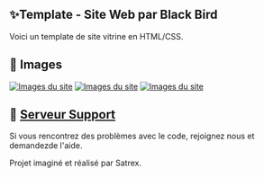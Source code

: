 ## ✨Template - Site Web par Black Bird

Voici un template de site vitrine en HTML/CSS.

## 📸 Images

[![Images du site](https://cdn.discordapp.com/attachments/1102306428582121493/1104848762007990282/image.png)]([https://discord.gg/aC9RF7Kt8T](https://discord.gg/aC9RF7Kt8T))
[![Images du site](https://cdn.discordapp.com/attachments/1102306428582121493/1104849081098055742/image.png)]([https://discord.gg/aC9RF7Kt8T](https://discord.gg/aC9RF7Kt8T))
[![Images du site](https://cdn.discordapp.com/attachments/1102306428582121493/1104849403522584606/image.png)]([https://discord.gg/aC9RF7Kt8T](https://discord.gg/aC9RF7Kt8T))

## 📝 [Serveur Support](https://discord.gg/aC9RF7Kt8T)

Si vous rencontrez des problèmes avec le code, rejoignez nous et demandezde l'aide.


Projet imaginé et réalisé par Satrex.

